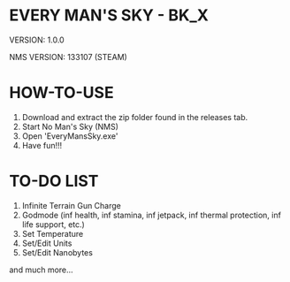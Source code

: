# EVERY MAN'S SKY - BK_X
VERSION: 1.0.0

NMS VERSION: 133107 (STEAM)

# HOW-TO-USE
1. Download and extract the zip folder found in the releases tab.
2. Start No Man's Sky (NMS)
3. Open 'EveryMansSky.exe'
4. Have fun!!!

# TO-DO LIST
1. Infinite Terrain Gun Charge
2. Godmode (inf health, inf stamina, inf jetpack, inf thermal protection, inf life support, etc.)
3. Set Temperature
4. Set/Edit Units
5. Set/Edit Nanobytes

and much more...

